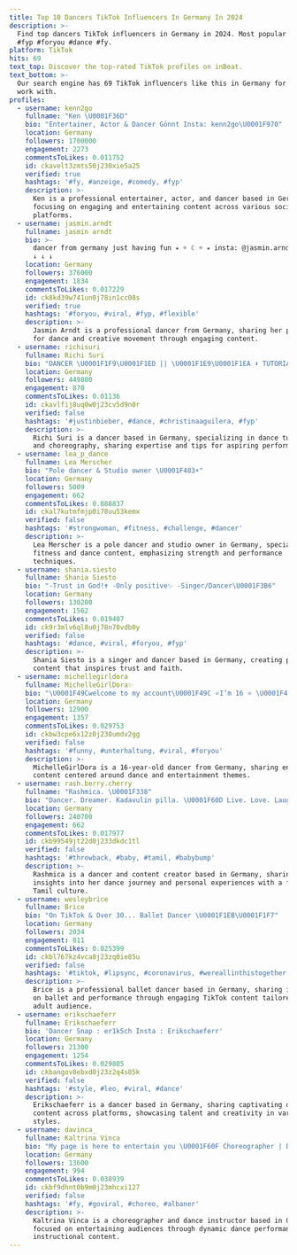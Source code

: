 ```yaml
---
title: Top 10 Dancers TikTok Influencers In Germany In 2024
description: >-
  Find top dancers TikTok influencers in Germany in 2024. Most popular hashtags:
  #fyp #foryou #dance #fy.
platform: TikTok
hits: 69
text_top: Discover the top-rated TikTok profiles on inBeat.
text_bottom: >-
  Our search engine has 69 TikTok influencers like this in Germany for you to
  work with.
profiles:
  - username: kenn2go
    fullname: "Ken \U0001F36D"
    bio: "Entertainer, Actor & Dancer Gönnt Insta: kenn2go\U0001F970"
    location: Germany
    followers: 1700000
    engagement: 2273
    commentsToLikes: 0.011752
    id: ckavelt3zmts50j230xie5a25
    verified: true
    hashtags: '#fy, #anzeige, #comedy, #fyp'
    description: >-
      Ken is a professional entertainer, actor, and dancer based in Germany,
      focusing on engaging and entertaining content across various social media
      platforms.
  - username: jasmin.arndt
    fullname: jasmin arndt
    bio: >-
      dancer from germany just having fun ⭒ ☼ ☾ ☼ ⭒ insta: @jasmin.arndtt {50k}
      ↓ ↓ ↓
    location: Germany
    followers: 376000
    engagement: 1834
    commentsToLikes: 0.017229
    id: ck8kd39w741un0j78in1cc08s
    verified: true
    hashtags: '#foryou, #viral, #fyp, #flexible'
    description: >-
      Jasmin Arndt is a professional dancer from Germany, sharing her passion
      for dance and creative movement through engaging content.
  - username: richisuri
    fullname: Richi Suri
    bio: "DANCER \U0001F1F9\U0001F1ED || \U0001F1E9\U0001F1EA ⬇️ TUTORIAL ⬇️ @richi_tutorial"
    location: Germany
    followers: 449800
    engagement: 870
    commentsToLikes: 0.01136
    id: ckavlfij8uq0w0j23cv5d9n0r
    verified: false
    hashtags: '#justinbieber, #dance, #christinaaguilera, #fyp'
    description: >-
      Richi Suri is a dancer based in Germany, specializing in dance tutorials
      and choreography, sharing expertise and tips for aspiring performers.
  - username: lea_p_dance
    fullname: Lea Merscher
    bio: "Pole dancer & Studio owner \U0001F483☀️"
    location: Germany
    followers: 5009
    engagement: 662
    commentsToLikes: 0.088837
    id: ckal7kutmfmjp0i78uu53kemx
    verified: false
    hashtags: '#strongwoman, #fitness, #challenge, #dancer'
    description: >-
      Lea Merscher is a pole dancer and studio owner in Germany, specializing in
      fitness and dance content, emphasizing strength and performance
      techniques.
  - username: shania.siesto
    fullname: Shania Siesto
    bio: "-Trust in God!✝️ -Only positive✨ -Singer/Dancer\U0001F3B6"
    location: Germany
    followers: 130200
    engagement: 1562
    commentsToLikes: 0.019407
    id: ck9r3mlv6ql8u0j78n70vdb0y
    verified: false
    hashtags: '#dance, #viral, #foryou, #fyp'
    description: >-
      Shania Siesto is a singer and dancer based in Germany, creating positive
      content that inspires trust and faith.
  - username: michellegirldora
    fullname: MichelleGirlDora✨
    bio: "\U0001F49Cwelcome to my account\U0001F49C ⭐️I’m 16 ⭐️ \U0001F483\U0001F3FBDancer\U0001F483\U0001F3FB"
    location: Germany
    followers: 12900
    engagement: 1357
    commentsToLikes: 0.029753
    id: ckbw3cpe6x12z0j230umdv2gg
    verified: false
    hashtags: '#funny, #unterhaltung, #viral, #foryou'
    description: >-
      MichelleGirlDora is a 16-year-old dancer from Germany, sharing engaging
      content centered around dance and entertainment themes. 
  - username: rash.berry.cherry
    fullname: "Rashmica. \U0001F338"
    bio: "Dancer. Dreamer. Kadavulin pilla. \U0001F60D Live. Love. Laugh. https://m.facebook.com/rashmicaofficial/ Insta : rashmica.official Twitter : @rashmica_ YT : Rashmica Chandrasekar"
    location: Germany
    followers: 240700
    engagement: 662
    commentsToLikes: 0.017977
    id: ckb99549jt22d0j233dkdc1tl
    verified: false
    hashtags: '#throwback, #baby, #tamil, #babybump'
    description: >-
      Rashmica is a dancer and content creator based in Germany, sharing
      insights into her dance journey and personal experiences with a focus on
      Tamil culture.
  - username: wesleybrice
    fullname: Brice
    bio: "On TikTok & Over 30... Ballet Dancer \U0001F1EB\U0001F1F7"
    location: Germany
    followers: 2034
    engagement: 811
    commentsToLikes: 0.025399
    id: ckbl767kz4vca0j23zq0ie85u
    verified: false
    hashtags: '#tiktok, #lipsync, #coronavirus, #wereallinthistogether'
    description: >-
      Brice is a professional ballet dancer based in Germany, sharing insights
      on ballet and performance through engaging TikTok content tailored for an
      adult audience.
  - username: erikschaeferr
    fullname: Erikschaeferr
    bio: 'Dancer Snap : er1k5ch Insta : Erikschaeferr'
    location: Germany
    followers: 21300
    engagement: 1254
    commentsToLikes: 0.029805
    id: ckbangov8ebxd0j23z2q4s85k
    verified: false
    hashtags: '#style, #leo, #viral, #dance'
    description: >-
      Erikschaeferr is a dancer based in Germany, sharing captivating dance
      content across platforms, showcasing talent and creativity in various
      styles.
  - username: davinca_
    fullname: Kaltrina Vinca
    bio: "My page is here to entertain you \U0001F60F Choreographer | Danceinstructor | Dancer"
    location: Germany
    followers: 13600
    engagement: 994
    commentsToLikes: 0.038939
    id: ckbf9dhnt0b9m0j23mhcxi127
    verified: false
    hashtags: '#fy, #goviral, #choreo, #albaner'
    description: >-
      Kaltrina Vinca is a choreographer and dance instructor based in Germany,
      focused on entertaining audiences through dynamic dance performances and
      instructional content.
---
```


